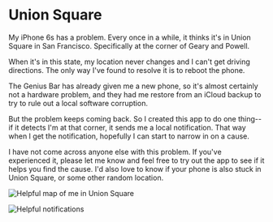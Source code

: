 # Union Square

My iPhone 6s has a problem. Every once in a while, it thinks it's in Union Square in San Francisco. Specifically at the corner of Geary and Powell.

When it's in this state, my location never changes and I can't get driving directions. The only way I've found to resolve it is to reboot the phone.

The Genius Bar has already given me a new phone, so it's almost certainly not a hardware problem, and they had me restore from an iCloud backup to try to rule out a local software corruption.

But the problem keeps coming back. So I created this app to do one thing--if it detects I'm at that corner, it sends me a local notification. That way when I get the notification, hopefully I can start to narrow in on a cause.

I have not come across anyone else with this problem. If you've experienced it, please let me know and feel free to try out the app to see if it helps you find the cause. I'd also love to know if your phone is also stuck in Union Square, or some other random location.

![Helpful map of me in Union Square](http://d.twobitlabs.com/dI9dyamKVH.PNG)

![Helpful notifications](http://d.twobitlabs.com/GxwQKFO94C.PNG)
